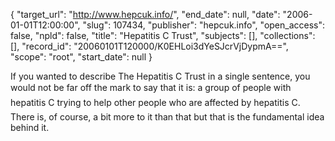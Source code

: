 {
  "target_url": "http://www.hepcuk.info/", 
  "end_date": null, 
  "date": "2006-01-01T12:00:00", 
  "slug": 107434, 
  "publisher": "hepcuk.info", 
  "open_access": false, 
  "npld": false, 
  "title": "Hepatitis C Trust", 
  "subjects": [], 
  "collections": [], 
  "record_id": "20060101T120000/K0EHLoi3dYeSJcrVjDypmA==", 
  "scope": "root", 
  "start_date": null
}

If you wanted to describe The Hepatitis C Trust in a single sentence, you would not be far off the mark to say that it is: a group of people with hepatitis C trying to help other people who are affected by hepatitis C. There is, of course, a bit more to it than that but that is the fundamental idea behind it. 